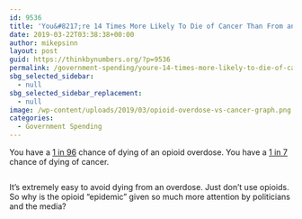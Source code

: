 ```yaml
---
id: 9536
title: 'You&#8217;re 14 Times More Likely To Die of Cancer Than From an Opioid Overdose'
date: 2019-03-22T03:38:38+00:00
author: mikepsinn
layout: post
guid: https://thinkbynumbers.org/?p=9536
permalink: /government-spending/youre-14-times-more-likely-to-die-of-cancer-than-from-an-opioid-overdose/
sbg_selected_sidebar:
  - null
sbg_selected_sidebar_replacement:
  - null
image: /wp-content/uploads/2019/03/opioid-overdose-vs-cancer-graph.png
categories:
  - Government Spending
---
```

You have a [1 in 96](https://www.npr.org/2019/01/14/684695273/report-americans-are-now-more-likely-to-die-of-an-opioid-overdose-than-on-the-ro) chance of dying of an opioid overdose. You have a [1 in 7](https://www.npr.org/2019/01/14/684695273/report-americans-are-now-more-likely-to-die-of-an-opioid-overdose-than-on-the-ro) chance of dying of cancer. <figure class="wp-block-image">

<img src="https://i0.wp.com/thinkbynumbers.org/wp-content/uploads/2019/03/opioid-overdose-vs-cancer-graph.png?w=1200&#038;ssl=1" alt="" class="wp-image-9537" srcset="https://i0.wp.com/thinkbynumbers.org/wp-content/uploads/2019/03/opioid-overdose-vs-cancer-graph.png?w=399&ssl=1 399w, https://i0.wp.com/thinkbynumbers.org/wp-content/uploads/2019/03/opioid-overdose-vs-cancer-graph.png?resize=289%2C300&ssl=1 289w, https://i0.wp.com/thinkbynumbers.org/wp-content/uploads/2019/03/opioid-overdose-vs-cancer-graph.png?resize=480%2C498&ssl=1 480w" sizes="(max-width: 399px) 100vw, 399px" data-recalc-dims="1" /> </figure> 

It&#8217;s extremely easy to avoid dying from an overdose. Just don&#8217;t use opioids.  
So why is the opioid &#8220;epidemic&#8221; given so much more attention by politicians and the media?